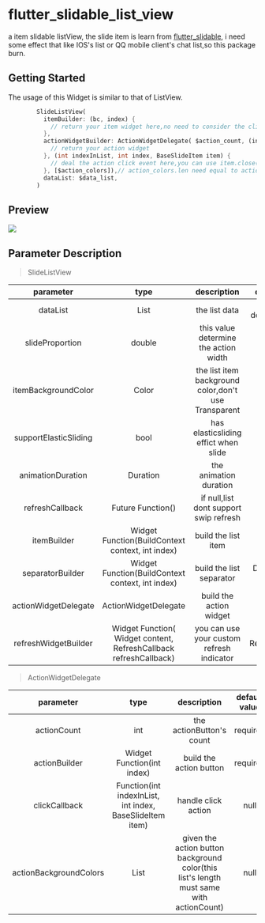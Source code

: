 # flutter_slidable_list_view

a item slidable listView, the slide item is learn from [flutter_slidable](https://pub.dev/packages/flutter_slidable),
i need some effect that like IOS's list or QQ mobile client's chat list,so this package burn.

## Getting Started

The usage of this Widget is similar to that of ListView.
```dart
        SlideListView(
          itemBuilder: (bc, index) {
            // return your item widget here,no need to consider the click event
          },
          actionWidgetBuilder: ActionWidgetDelegate( $action_count, (index) {
            // return your action widget
          }, (int indexInList, int index, BaseSlideItem item) {
            // deal the action click event here,you can use item.close(),item.remove() to close or remove this item after click action 
          }, [$action_colors]),// action_colors.len need equal to action_count
          dataList: $data_list,
        )
```
## Preview
![](img/screen_record.gif)
## Parameter Description
> SlideListView

|       parameter       |                             type                             |                     description                      |    default value    |
| :-------------------: | :----------------------------------------------------------: | :--------------------------------------------------: | :-----------------: |
|       dataList        |                           List<E>                            |                    the list data                     | no default,required |
|    slideProportion    |                            double                            |        this value determine the action width         |        0.25         |
|  itemBackgroundColor  |                            Color                             | the list item background color,don't use Transparent |        white        |
| supportElasticSliding |                             bool                             |         has elasticsliding effict when slide         |        true         |
|   animationDuration   |                           Duration                           |                the animation duration                |       200 ms        |
|    refreshCallback    |                   Future<void> Function()                    |        if null,list dont support swip refresh        |        null         |
|      itemBuilder      |       Widget Function(BuildContext context, int index)       |                 build the list item                  |      required       |
|   separatorBuilder    |       Widget Function(BuildContext context, int index)       |               build the list separator               | Divider(height: 1)  |
| actionWidgetDelegate  |                     ActionWidgetDelegate                     |               build the action widget                |      required       |
| refreshWidgetBuilder  | Widget Function( Widget content, RefreshCallback refreshCallback) |      you can use your custom refresh indicator       |  RefreshIndicator   |
> ActionWidgetDelegate

|       parameter        |                           type                           |                         description                          | default value |
| :--------------------: | :------------------------------------------------------: | :----------------------------------------------------------: | :-----------: |
|      actionCount       |                           int                            |                   the actionButton's count                   |   required    |
|     actionBuilder      |                Widget Function(int index)                |                   build the action button                    |   required    |
|     clickCallback      | Function(int indexInList, int index, BaseSlideItem item) |                     handle click action                      |     null      |
| actionBackgroundColors |                       List<Color>                        | given the action button background color(this list's length must same with actionCount) |     null      |

